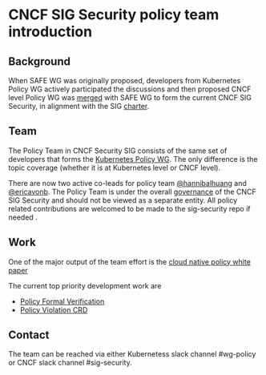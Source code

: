 # CNCF SIG Security policy team introduction

## Background

When SAFE WG was originally proposed, developers from Kubernetes Policy WG
actively participated the discussions and then proposed CNCF level Policy WG was
[merged](/policy-wg-merging.md) with SAFE WG to form the current CNCF SIG
Security, in alignment with the SIG [charter](/governance/charter.md).

## Team

The Policy Team in CNCF Security SIG consists of the same set of developers that
forms the [Kubernetes Policy WG](https://github.com/kubernetes/community/tree/master/wg-policy). 
The only difference is the topic coverage (whether it is at Kubernetes level or
CNCF level).

There are now two active co-leads for policy team 
[@hannibalhuang](https://github.com/hannibalhuang)
and [@ericavonb](https://github.com/ericavonb).
The Policy Team is under the overall [governance](/governance/roles.md) of the
CNCF SIG Security and should not be viewed as a separate entity. All policy
related contributions are welcomed to be made to the sig-security repo if needed
.

## Work
One of the major output of the team effort is the [cloud native policy
white paper](https://docs.google.com/document/d/1StDYW1zHVSF1Qswk0ScsyKw766AbAHOikyCNtqCsMMY/edit?usp=sharing)

The current top priority development work are 
- [Policy Formal Verification](/policy/overview-policy-formal-verification.md)
- [Policy Violation CRD](https://docs.google.com/document/d/1QJWcaJdo8w88tIixiZp9zBMHKghTMrHTyHyk6xcoVhk/edit?usp=sharing)

## Contact
The team can be reached via either Kubernetess slack channel #wg-policy or
CNCF slack channel #sig-security.
